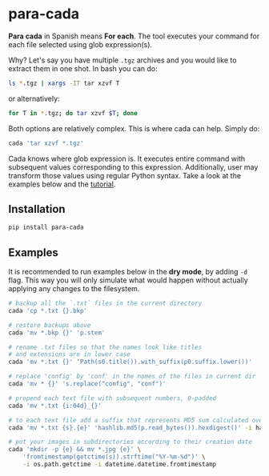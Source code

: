 # para-cada

**Para cada** in Spanish means **For each**. The tool executes your command for each file selected using glob expression(s).

Why? Let's say you have multiple `.tgz` archives and you would like to extract them in one shot. In bash you can do:

```sh
ls *.tgz | xargs -IT tar xzvf T
```

or alternatively:

```sh
for T in *.tgz; do tar xzvf $T; done
```

Both options are relatively complex. This is where cada can help. Simply do:

```sh
cada 'tar xzvf *.tgz'
```

Cada knows where glob expression is. It executes entire command with subsequent values corresponding to this expression. Additionally, user may transform those values using regular Python syntax. Take a look at the examples below and the [tutorial](https://github.com/gergelyk/para-cada/blob/master/cada/core.py).

## Installation

```sh
pip install para-cada
```
 
## Examples

It is recommended to run examples below in the **dry mode**, by adding `-d` flag. This way you will only simulate what would happen without actually applying any changes to the filesystem.

```sh
# backup all the `.txt` files in the current directory
cada 'cp *.txt {}.bkp'

# restore backups above
cada 'mv *.bkp {}' 'p.stem'

# rename .txt files so that the names look like titles
# and extensions are in lower case
cada 'mv *.txt {}' 'Path(s0.title()).with_suffix(p0.suffix.lower())'

# replace 'config' by 'conf' in the names of the files in current dir
cada 'mv * {}' 's.replace("config", "conf")'

# prepend each text file with subsequent numbers, 0-padded
cada 'mv *.txt {i:04d}_{}'

# to each text file add a suffix that represents MD5 sum calculated over the file content
cada 'mv *.txt {s}.{e}' 'hashlib.md5(p.read_bytes()).hexdigest()' -i hashlib

# put your images in subdirectories according to their creation date
cada 'mkdir -p {e} && mv *.jpg {e}' \
    'fromtimestamp(getctime(s)).strftime("%Y-%m-%d")' \
    -i os.path.getctime -i datetime.datetime.fromtimestamp
```
